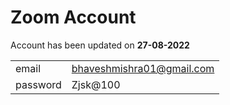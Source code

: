 # Zoom Account

Account has been updated on **27-08-2022**

|     |     |
| --- | --- |
| email | bhaveshmishra01@gmail.com |
| password | Zjsk@100 |